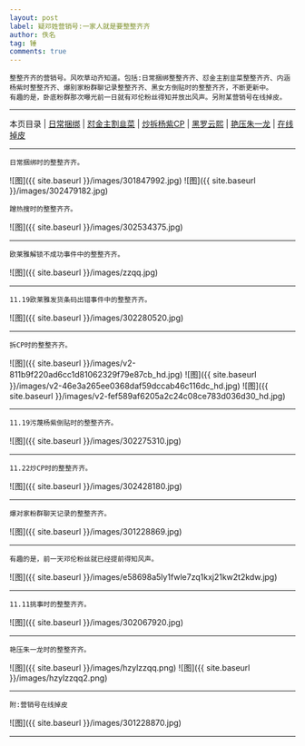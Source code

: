 ```yaml
---
layout: post
label: 疑邓姓营销号:一家人就是要整整齐齐
author: 佚名
tag: 锤
comments: true
---
```


    整整齐齐的营销号。风吹草动齐知道。包括:日常捆绑整整齐齐、怼金主割韭菜整整齐齐、内涵杨紫时整整齐齐、爆别家粉群聊记录整整齐齐、黑女方倒贴时的整整齐齐，不断更新中。
    有趣的是，卧底粉群那次曝光前一日就有邓伦粉丝得知并放出风声。另附某营销号在线掉皮。

---
本页目录 \| [日常捆绑](#dxjje)  \| [怼金主割韭菜](#dxjja) \| [炒拆杨紫CP](#dxjjb) \| [黑罗云熙](#dxjjc) \| [艳压朱一龙](#dxjjf) \| [在线掉皮](#dxjjd) 

---

<a name="dxjje"></a>

    日常捆绑时的整整齐齐。


![图]({{ site.baseurl }}/images/301847992.jpg)
![图]({{ site.baseurl }}/images/302479182.jpg)

    蹭热搜时的整整齐齐。
    
![图]({{ site.baseurl }}/images/302534375.jpg)

---

<a name="dxjja"></a>

    欧莱雅解锁不成功事件中的整整齐齐。

![图]({{ site.baseurl }}/images/zzqq.jpg)

---
    
    11.19欧莱雅发货条码出错事件中的整整齐齐。
    
![图]({{ site.baseurl }}/images/302280520.jpg)

---

<a name="dxjjb"></a>

    拆CP时的整整齐齐。
    
![图]({{ site.baseurl }}/images/v2-811b9f220ad6cc1d81062329f79e87cb_hd.jpg)
![图]({{ site.baseurl }}/images/v2-46e3a265ee0368daf59dccab46c116dc_hd.jpg)
![图]({{ site.baseurl }}/images/v2-fef589af6205a2c24c08ce783d036d30_hd.jpg)

---

    11.19污蔑杨紫倒贴时的整整齐齐。
    
![图]({{ site.baseurl }}/images/302275310.jpg)


---

    11.22炒CP时的整整齐齐。

![图]({{ site.baseurl }}/images/302428180.jpg)


---

<a name="dxjjc"></a>

    爆对家粉群聊天记录的整整齐齐。
    
![图]({{ site.baseurl }}/images/301228869.jpg)

---    
    
    有趣的是，前一天邓伦粉丝就已经提前得知风声。
    
![图]({{ site.baseurl }}/images/e58698a5ly1fwle7zq1kxj21kw2t2kdw.jpg)

---

    11.11挑事时的整整齐齐。
    
![图]({{ site.baseurl }}/images/302067920.jpg)

---

<a name="dxjjf"></a>

    艳压朱一龙时的整整齐齐。
    
![图]({{ site.baseurl }}/images/hzylzzqq.png)
![图]({{ site.baseurl }}/images/hzylzzqq2.png)

---

<a name="dxjjd"></a>

    附:营销号在线掉皮

![图]({{ site.baseurl }}/images/301228870.jpg)


---



